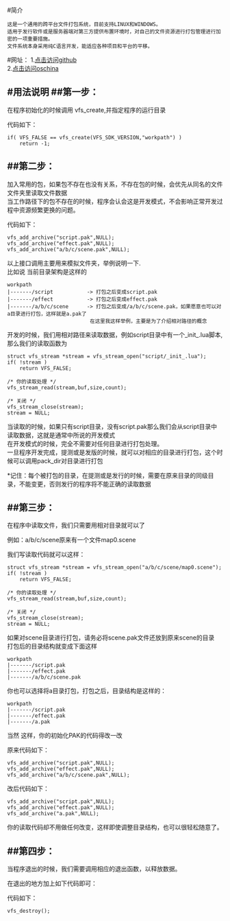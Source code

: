 #简介
    
	这是一个通用的跨平台文件打包系统，目前支持LINUX和WINDOWS。  
    适用于发行软件或是服务器端对第三方提供布置环境时，对自己的文件资源进行打包管理进行加密的一项重要措施。  
    文件系统本身采用纯C语言开发，能适应各种项目和平台的平移。
	
#网址：
1.[点击访问github](http://github.com/baickl/vfs)<br/>
2.[点击访问oschina](http://git.oschina.net/baickl/vfs)<br/> 

#用法说明
##第一步：
-------------------------------------------------------------------------------
  在程序初始化的时候调用 vfs_create,并指定程序的运行目录  
    
  代码如下：  
  
    if( VFS_FALSE == vfs_create(VFS_SDK_VERSION,"workpath") )  
        return -1;  

##第二步：  
-------------------------------------------------------------------------------
  加入常用的包，如果包不存在也没有关系，不存在包的时候，会优先从同名的文件文件夹里读取文件数据   
  当工作路径下的包不存在的时候，程序会认会这是开发模式，不会影响正常开发过程中资源频繁更换的问题。  
  
  代码如下：  
  
    vfs_add_archive("script.pak",NULL);  
    vfs_add_archive("effect.pak",NULL);  
    vfs_add_archive("a/b/c/scene.pak",NULL);  

  以上接口调用主要用来模拟文件夹，举例说明一下.  
  比如说 当前目录架构是这样的  
  
    workpath  
    |-------/script           -> 打包之后变成script.pak  
    |-------/effect           -> 打包之后变成effect.pak   
    |-------/a/b/c/scene      -> 打包之后变成/a/b/c/scene.pak，如果愿意也可以对a目录进行打包，这样就是a.pak了  
                               在这里我这样举例，主要是为了介绍相对路径的概念  

  开发的时候，我们用相对路径来读取数据，例如script目录中有一个_init_.lua脚本,那么我们的读取函数为  

    struct vfs_stream *stream = vfs_stream_open("script/_init_.lua");
	if( !stream )
		return VFS_FALSE;

    /* 你的读取处理 */  
	vfs_stream_read(stream,buf,size,count);
    
	/* 关闭 */  
    vfs_stream_close(stream);  
	stream = NULL;

  当读取的时候，如果只有script目录，没有script.pak那么我们会从script目录中读取数据，这就是通常中所说的开发模式  
  在开发模式的时候，完全不需要对任何目录进行打包处理。  
  一旦程序开发完成，提测或是发版的时候，就可以对相应的目录进行打包，这个时候可以调用pack_dir对目录进行打包  
  
  *记住：每个被打包的目录，在提测或是发行的时候，需要在原来目录的同级目录，不能变更，否则发行的程序将不能正确的读取数据  

##第三步：
-------------------------------------------------------------------------------
  在程序中读取文件，我们只需要用相对目录就可以了  

  例如：a/b/c/scene原来有一个文件map0.scene  

  我们写读取代码就可以这样：
  
    struct vfs_stream *stream = vfs_stream_open("a/b/c/scene/map0.scene");
	if( !stream )
		return VFS_FALSE;
  
    /* 你的读取处理 */  
	vfs_stream_read(stream,buf,size,count);
  
	/* 关闭 */  
    vfs_stream_close(stream);  
	stream = NULL;
  
  如果对scene目录进行打包，请务必将scene.pak文件还放到原来scene的目录  
  打包后的目录结构就变成下面这样  
  
    workpath  
    |-------/script.pak  
    |-------/effect.pak  
    |-------/a/b/c/scene.pak  
  
  你也可以选择将a目录打包，打包之后，目录结构是这样的：  
    
    workpath  
    |-------/script.pak  
    |-------/effect.pak  
    |-------/a.pak  
  
  当然 这样，你的初始化PAK的代码得改一改  
   
  原来代码如下：  
  
    vfs_add_archive("script.pak",NULL);  
    vfs_add_archive("effect.pak",NULL);  
    vfs_add_archive("a/b/c/scene.pak",NULL);  
  
  改后代码如下：  
  
    vfs_add_archive("script.pak",NULL);  
    vfs_add_archive("effect.pak",NULL);  
    vfs_add_archive("a.pak",NULL);  
  
  你的读取代码却不用做任何改变，这样即使调整目录结构，也可以很轻松随意了。  
  
  
##第四步：  
-------------------------------------------------------------------------------
  当程序退出的时候，我们需要调用相应的退出函数，以释放数据。  
  
  在退出的地方加上如下代码即可：  
    
  代码如下：   
  
    vfs_destroy();  




